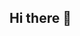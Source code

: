 ## Hi there 👋

<!--
**isuu49/isuu49** is a ✨ _special_ ✨ repository because its `README.md` (this file) appears on your GitHub profile.

Here are some ideas to get you started:

- 🔭 I’m currently working on projects to build a portfolio
- 🌱 I’m currently learning how to develop websites with HTML, CSS, JS and React.js
- 🤔 I’m looking for help with my projects with React/Node.js

-->
